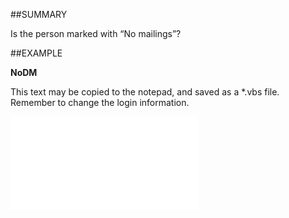 

##SUMMARY

Is the person marked with “No mailings”?


##EXAMPLE

**NoDM**

This text may be copied to the notepad, and saved as a *.vbs file. Remember to change the login information.

![](../../Examples/vbs/SOPerson.NoDM.vbs.txt)





